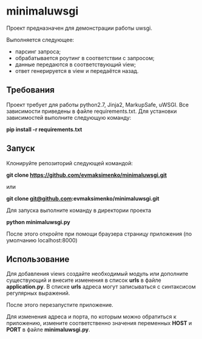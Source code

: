 # minimaluwsgi
Проект предназначен для демонстрации работы uwsgi.

Выполняется следующее:
- парсинг запроса;
- обрабатывается роутинг в соответствии с запросом;
- данные передаются в соответствующий view;
- ответ генерируется в view и передаётся назад.

## Требования
Проект требует для работы python2.7, Jinja2, MarkupSafe, uWSGI.
Все зависимости приведены в файле requirements.txt.
Для установки зависимостей выполните следующую команду:

**pip install -r requirements.txt**


## Запуск
Клонируйте репозиторий следующей командой:

**git clone https://github.com/evmaksimenko/minimaluwsgi.git**

или 

**git clone git@github.com:evmaksimenko/minimaluwsgi.git**

Для запуска выполните команду в директории проекта 

**python minimaluwsgi.py**

После этого откройте при помощи браузера страницу приложения (по умолчанию localhost:8000)

## Использование
Для добавления views создайте необходимый модуль или дополните существующий 
и внесите изменения в список **urls** в файле **application.py**.
В списке **urls** адреса могут записываться с синтаксисом регулярных 
выражений.

После этого перезапустите приложение.

Для изменения адреса и порта, по которым можно обратиться к приложению, 
измените соответственно значения переменных **HOST** и **PORT** 
в файле **minimaluwsgi.py**.

